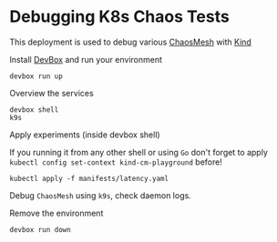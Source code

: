 # Debugging K8s Chaos Tests

This deployment is used to debug various [ChaosMesh](https://chaos-mesh.org/) with [Kind](https://kind.sigs.k8s.io/)

Install [DevBox](https://www.jetify.com/devbox) and run your environment
```
devbox run up
```

Overview the services
```
devbox shell
k9s
```
Apply experiments (inside devbox shell)

If you running it from any other shell or using `Go` don't forget to apply `kubectl config set-context kind-cm-playground` before!
```
kubectl apply -f manifests/latency.yaml
```
Debug `ChaosMesh` using `k9s`, check daemon logs.

Remove the environment
```
devbox run down
```
